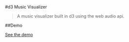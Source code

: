 #d3 Music Visualizer
> A music visualizer built in d3 using the web audio api.

##Demo

[See the demo](http://d3-music-visualizer.surge.sh/)
